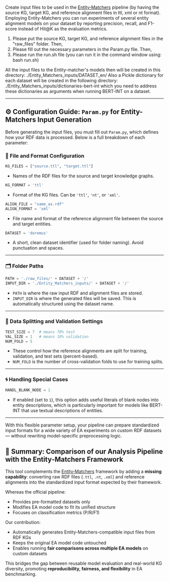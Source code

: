 Create input files to be used in the [Entity‑Matchers](https://github.com/epfl-dlab/entity-matchers) pipeline (by having the source KG, target KG, and reference alignment files in ttl, xml or nt format). Employing Entity-Matchers you can run experiments of several entity alignment models on your dataset by reporting precision, recall, and F1-score instead of Hit@K as the evaluation metrics.

1. Please put the source KG, target KG, and reference alignment files in the "raw_files" folder. Then,
2. Please fill out the necessary parameters in the Param.py file. Then,
3. Please run the run.sh file (you can run it in the command window using: bash run.sh) 

All the input files to the Entity-matcher's models then will be created in this directory: ./Entity_Matchers_inputs/DATASET_en/
Also a Pickle dictionary for each dataset will be created in the following directory: ./Entity_Matchers_inputs/dictionaries-bert-int which you need to address these dictionaries as arguments when running BERT-INT on a dataset.

---

## ⚙️ Configuration Guide: `Param.py` for Entity-Matchers Input Generation

Before generating the input files, you must fill out `Param.py`, which defines how your RDF data is processed. Below is a full breakdown of each parameter:

### 📂 File and Format Configuration
```python
KG_FILES = ["source.ttl", "target.ttl"]
```
- Names of the RDF files for the source and target knowledge graphs.

```python
KG_FORMAT = 'ttl'
```
- Format of the KG files. Can be `'ttl'`, `'nt'`, or `'xml'`.

```python
ALIGN_FILE = "same_as.rdf"
ALIGN_FORMAT = 'xml'
```
- File name and format of the reference alignment file between the source and target entities.

```python
DATASET = 'doremus'
```
- A short, clean dataset identifier (used for folder naming). Avoid punctuation and spaces.

---

### 🗂 Folder Paths
```python
PATH = './raw_files/' + DATASET + '/'
INPUT_DIR = './Entity_Matchers_inputs/' + DATASET + '/'
```
- `PATH` is where the raw input RDF and alignment files are stored.
- `INPUT_DIR` is where the generated files will be saved. This is automatically structured using the dataset name.

---

### 🧪 Data Splitting and Validation Settings
```python
TEST_SIZE = 7  # means 70% test
VAL_SIZE = 1   # means 10% validation
NUM_FOLD = 5
```
- These control how the reference alignments are split for training, validation, and test sets (percent-based).
- `NUM_FOLD` is the number of cross-validation folds to use for training splits.

---

### 🌀 Handling Special Cases
```python
HANDL_BLANK_NODE = 1
```
- If enabled (set to `1`), this option adds useful literals of blank nodes into entity descriptions, which is particularly important for models like BERT-INT that use textual descriptions of entities.

---

With this flexible parameter setup, your pipeline can prepare standardized input formats for a wide variety of EA experiments on custom RDF datasets — without rewriting model-specific preprocessing logic.



## 📌 Summary: Comparison of our Analysis Pipeline with the Entity‑Matchers Framework

This tool complements the [Entity‑Matchers](https://github.com/epfl-dlab/entity-matchers) framework by adding a **missing capability**: converting raw RDF files (`.ttl`, `.nt`, `.xml`) and reference alignments into the standardized input format expected by their framework.

Whereas the official pipeline:
- Provides pre-formatted datasets only
- Modifies EA model code to fit its unified structure
- Focuses on classification metrics (P/R/F1)

Our contribution:
- Automatically generates Entity-Matchers-compatible input files from RDF KGs
- Keeps the original EA model code untouched
- Enables running **fair comparisons across multiple EA models** on custom datasets

This bridges the gap between reusable model evaluation and real-world KG diversity, promoting **reproducibility, fairness, and flexibility** in EA benchmarking.

